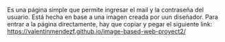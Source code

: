 Es una página simple que permite ingresar el mail y la contraseña del usuario. Está hecha en base a una imagen creada por uun diseñador.
Para entrar a la página directamente, hay que copiar y pegar el siguiente link: https://valentinmendezf.github.io/image-based-web-proyect2/
